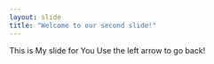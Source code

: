```yaml
---
layout: slide
title: "Welcome to our second slide!"
---
```

This is My slide for You
Use the left arrow to go back!